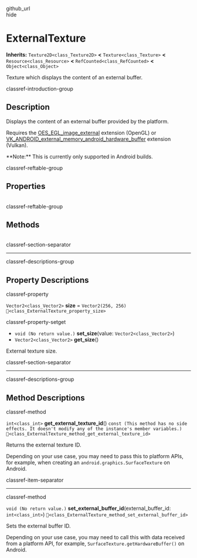 github\_url  
hide

# ExternalTexture

**Inherits:** `Texture2D<class_Texture2D>` **&lt;**
`Texture<class_Texture>` **&lt;** `Resource<class_Resource>` **&lt;**
`RefCounted<class_RefCounted>` **&lt;** `Object<class_Object>`

Texture which displays the content of an external buffer.

classref-introduction-group

## Description

Displays the content of an external buffer provided by the platform.

Requires the
[OES\_EGL\_image\_external](https://registry.khronos.org/OpenGL/extensions/OES/OES_EGL_image_external.txt)
extension (OpenGL) or
[VK\_ANDROID\_external\_memory\_android\_hardware\_buffer](https://registry.khronos.org/vulkan/specs/1.1-extensions/html/vkspec.html#VK_ANDROID_external_memory_android_hardware_buffer)
extension (Vulkan).

\*\*Note:\*\* This is currently only supported in Android builds.

classref-reftable-group

## Properties

<table>
<tbody>
<tr>
</tr>
<tr>
</tr>
</tbody>
</table>

classref-reftable-group

## Methods

<table>
<tbody>
<tr>
</tr>
<tr>
</tr>
</tbody>
</table>

classref-section-separator

------------------------------------------------------------------------

classref-descriptions-group

## Property Descriptions

classref-property

`Vector2<class_Vector2>` **size** = `Vector2(256, 256)`
`🔗<class_ExternalTexture_property_size>`

classref-property-setget

-   `void (No return value.)` **set\_size**(value:
    `Vector2<class_Vector2>`)
-   `Vector2<class_Vector2>` **get\_size**()

External texture size.

classref-section-separator

------------------------------------------------------------------------

classref-descriptions-group

## Method Descriptions

classref-method

`int<class_int>` **get\_external\_texture\_id**()
`const (This method has no side effects. It doesn't modify any of the instance's member variables.)`
`🔗<class_ExternalTexture_method_get_external_texture_id>`

Returns the external texture ID.

Depending on your use case, you may need to pass this to platform APIs,
for example, when creating an `android.graphics.SurfaceTexture` on
Android.

classref-item-separator

------------------------------------------------------------------------

classref-method

`void (No return value.)`
**set\_external\_buffer\_id**(external\_buffer\_id: `int<class_int>`)
`🔗<class_ExternalTexture_method_set_external_buffer_id>`

Sets the external buffer ID.

Depending on your use case, you may need to call this with data received
from a platform API, for example, `SurfaceTexture.getHardwareBuffer()`
on Android.
